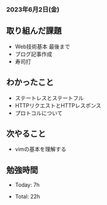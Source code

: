 ### 2023年6月2日(金)

## 取り組んだ課題

- Web技術基本 最後まで
- ブログ記事作成
- 寿司打

## わかったこと
- ステートレスとステートフル
- HTTPリクエストとHTTPレスポンス
- プロトコルについて

## 次やること

- vimの基本を理解する

## 勉強時間

- Today: 7h

- Total: 22h

